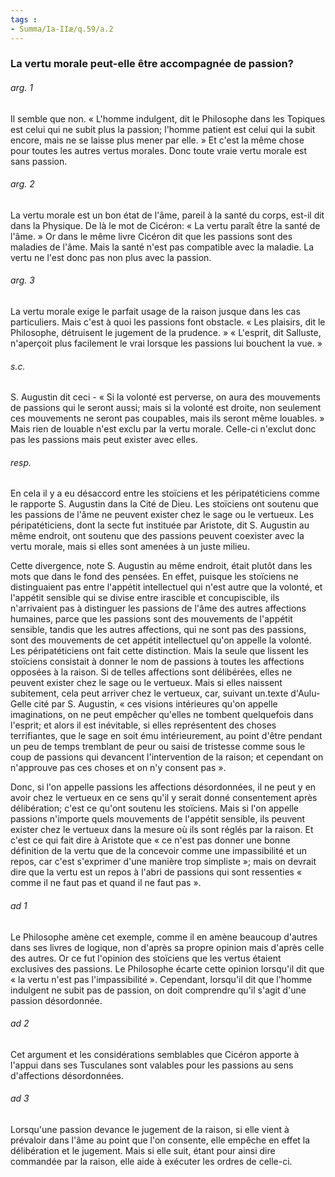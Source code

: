```yaml
---
tags : 
- Summa/Ia-IIæ/q.59/a.2
---
```


### La vertu morale peut-elle être accompagnée de passion?

###### arg. 1
Il semble que non. « L'homme indulgent, dit le Philosophe dans les Topiques est celui qui ne subit plus la passion; l'homme patient est celui qui la subit encore, mais ne se laisse plus mener par elle. » Et c'est la même chose pour toutes les autres vertus morales. Donc toute vraie vertu morale est sans passion. 

###### arg. 2
La vertu morale est un bon état de l'âme, pareil à la santé du corps, est-il dit dans la Physique. De là le mot de Cicéron: « La vertu paraît être la santé de l'âme. » Or dans le même livre Cicéron dit que les passions sont des maladies de l'âme. Mais la santé n'est pas compatible avec la maladie. La vertu ne l'est donc pas non plus avec la passion. 

###### arg. 3
La vertu morale exige le parfait usage de la raison jusque dans les cas particuliers. Mais c'est à quoi les passions font obstacle. « Les plaisirs, dit le Philosophe, détruisent le jugement de la prudence. » « L'esprit, dit Salluste, n'aperçoit plus facilement le vrai lorsque les passions lui bouchent la vue. » 

###### s.c.
S. Augustin dit ceci - « Si la volonté est perverse, on aura des mouvements de passions qui le seront aussi; mais si la volonté est droite, non seulement ces mouvements ne seront pas coupables, mais ils seront même louables. » Mais rien de louable n'est exclu par la vertu morale. Celle-ci n'exclut donc pas les passions mais peut exister avec elles. 

###### resp.
En cela il y a eu désaccord entre les stoïciens et les péripatéticiens comme le rapporte S. Augustin dans la Cité de Dieu. Les stoïciens ont soutenu que les passions de l'âme ne peuvent exister chez le sage ou le vertueux. Les péripatéticiens, dont la secte fut instituée par Aristote, dit S. Augustin au même endroit, ont soutenu que des passions peuvent coexister avec la vertu morale, mais si elles sont amenées à un juste milieu. 

Cette divergence, note S. Augustin au même endroit, était plutôt dans les mots que dans le fond des pensées. En effet, puisque les stoïciens ne distinguaient pas entre l'appétit intellectuel qui n'est autre que la volonté, et l'appétit sensible qui se divise entre irascible et concupiscible, ils n'arrivaient pas à distinguer les passions de l'âme des autres affections humaines, parce que les passions sont des mouvements de l'appétit sensible, tandis que les autres affections, qui ne sont pas des passions, sont des mouvements de cet appétit intellectuel qu'on appelle la volonté. Les péripatéticiens ont fait cette distinction. Mais la seule que lissent les stoïciens consistait à donner le nom de passions à toutes les affections opposées à la raison. Si de telles affections sont délibérées, elles ne peuvent exister chez le sage ou le vertueux. Mais si elles naissent subitement, cela peut arriver chez le vertueux, car, suivant un.texte d'Aulu-Gelle cité par S. Augustin, « ces visions intérieures qu'on appelle imaginations, on ne peut empêcher qu'elles ne tombent quelquefois dans l'esprit; et alors il est inévitable, si elles représentent des choses terrifiantes, que le sage en soit ému intérieurement, au point d'être pendant un peu de temps tremblant de peur ou saisi de tristesse comme sous le coup de passions qui devancent l'intervention de la raison; et cependant on n'approuve pas ces choses et on n'y consent pas ». 

Donc, si l'on appelle passions les affections désordonnées, il ne peut y en avoir chez le vertueux en ce sens qu'il y serait donné consentement après délibération; c'est ce qu'ont soutenu les stoïciens. Mais si l'on appelle passions n'importe quels mouvements de l'appétit sensible, ils peuvent exister chez le vertueux dans la mesure où ils sont réglés par la raison. Et c'est ce qui fait dire à Aristote que « ce n'est pas donner une bonne définition de la vertu que de la concevoir comme une impassibilité et un repos, car c'est s'exprimer d'une manière trop simpliste »; mais on devrait dire que la vertu est un repos à l'abri de passions qui sont ressenties « comme il ne faut pas et quand il ne faut pas ». 

###### ad 1
Le Philosophe amène cet exemple, comme il en amène beaucoup d'autres dans ses livres de logique, non d'après sa propre opinion mais d'après celle des autres. Or ce fut l'opinion des stoïciens que les vertus étaient exclusives des passions. Le Philosophe écarte cette opinion lorsqu'il dit que « la vertu n'est pas l'impassibilité ». Cependant, lorsqu'il dit que l'homme indulgent ne subit pas de passion, on doit comprendre qu'il s'agit d'une passion désordonnée. 

###### ad 2
Cet argument et les considérations semblables que Cicéron apporte à l'appui dans ses Tusculanes sont valables pour les passions au sens d'affections désordonnées. 

###### ad 3
Lorsqu'une passion devance le jugement de la raison, si elle vient à prévaloir dans l'âme au point que l'on consente, elle empêche en effet la délibération et le jugement. Mais si elle suit, étant pour ainsi dire commandée par la raison, elle aide à exécuter les ordres de celle-ci. 

